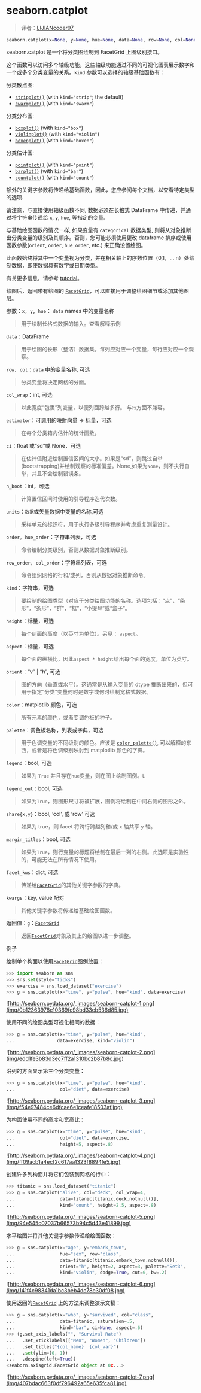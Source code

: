 # seaborn.catplot

> 译者：[LIJIANcoder97](https://github.com/LIJIANcoder97)

```py
seaborn.catplot(x=None, y=None, hue=None, data=None, row=None, col=None, col_wrap=None, estimator=<function mean>, ci=95, n_boot=1000, units=None, order=None, hue_order=None, row_order=None, col_order=None, kind='strip', height=5, aspect=1, orient=None, color=None, palette=None, legend=True, legend_out=True, sharex=True, sharey=True, margin_titles=False, facet_kws=None, **kwargs)
```

seaborn.catplot 是一个将分类图绘制到 FacetGrid 上图级别接口。

这个函数可以访问多个轴级功能，这些轴级功能通过不同的可视化图表展示数字和一个或多个分类变量的关系。`kind` 参数可以选择的轴级基础函数有：

分类散点图:

*   [`stripplot()`](seaborn.stripplot.html#seaborn.stripplot "seaborn.stripplot") (with `kind="strip"`; the default)
*   [`swarmplot()`](seaborn.swarmplot.html#seaborn.swarmplot "seaborn.swarmplot") (with `kind="swarm"`)

分类分布图:

*   [`boxplot()`](seaborn.boxplot.html#seaborn.boxplot "seaborn.boxplot") (with `kind="box"`)
*   [`violinplot()`](seaborn.violinplot.html#seaborn.violinplot "seaborn.violinplot") (with `kind="violin"`)
*   [`boxenplot()`](seaborn.boxenplot.html#seaborn.boxenplot "seaborn.boxenplot") (with `kind="boxen"`)

分类估计图:

*   [`pointplot()`](seaborn.pointplot.html#seaborn.pointplot "seaborn.pointplot") (with `kind="point"`)
*   [`barplot()`](seaborn.barplot.html#seaborn.barplot "seaborn.barplot") (with `kind="bar"`)
*   [`countplot()`](seaborn.countplot.html#seaborn.countplot "seaborn.countplot") (with `kind="count"`)

额外的关键字参数将传递给基础函数，因此，您应参阅每个文档，以查看特定类型的选项.

请注意，与直接使用轴级函数不同, 数据必须在长格式 DataFrame 中传递，并通过将字符串传递给 `x`, `y`, `hue`, 等指定的变量.

与基础绘图函数的情况一样, 如果变量有 `categorical` 数据类型, 则将从对象推断出分类变量的级别及其顺序。否则，您可能必须使用更改 dataframe 排序或使用函数参数(`orient`, `order`, `hue_order`, etc.) 来正确设置绘图。

此函数始终将其中一个变量视为分类，并在相关轴上的序数位置（0,1，... n）处绘制数据，即使数据具有数字或日期类型。

有关更多信息，请参考 [tutorial](../tutorial/categorical.html#categorical-tutorial)。

绘图后，返回带有绘图的 [`FacetGrid`](seaborn.FacetGrid.html#seaborn.FacetGrid "seaborn.FacetGrid")，可以直接用于调整绘图细节或添加其他图层。

参数：`x, y, hue`： `data` names 中的变量名称

> 用于绘制长格式数据的输入。查看解释示例

`data`：DataFrame

> 用于绘图的长形（整洁）数据集。每列应对应一个变量，每行应对应一个观察。

`row, col`：`data` 中的变量名称, 可选

> 分类变量将决定网格的分面。

`col_wrap`：int, 可选

> 以此宽度“包裹”列变量，以便列面跨越多行。 与`行`方面不兼容。

`estimator`：可调用的映射向量 -&gt; 标量，可选

> 在每个分类箱内估计的统计函数。

`ci`：float 或“sd”或 None，可选

> 在估计值附近绘制置信区间的大小。如果是“sd”，则跳过自举(bootstrapping)并绘制观察的标准偏差。None,如果为`None`，则不执行自举，并且不会绘制错误条。

`n_boot`：int，可选

> 计算置信区间时使用的引导程序迭代次数。

`units`：`数据`或矢量数据中变量的名称,可选

>采样单元的标识符，用于执行多级引导程序并考虑重复测量设计。

`order, hue_order`：字符串列表，可选

> 命令绘制分类级别，否则从数据对象推断级别。

`row_order, col_order`：字符串列表，可选

>命令组织网格的行和/或列，否则从数据对象推断命令。

`kind`：字符串，可选

>要绘制的绘图类型（对应于分类绘图功能的名称。选项包括：“点”，“条形”，“条形”，“群”，“框”，“小提琴”或“盒子”。

`height`：标量，可选

> 每个刻面的高度（以英寸为单位）。另见： `aspect`。

`aspect`：标量，可选

> 每个面的纵横比，因此`aspect * height`给出每个面的宽度，单位为英寸。

`orient`：“v” &#124; “h”, 可选

> 图的方向（垂直或水平）。这通常是从输入变量的 dtype 推断出来的，但可用于指定“分类”变量何时是数字或何时绘制宽格式数据。

`color`：matplotlib 颜色，可选

> 所有元素的颜色，或渐变调色板的种子。

`palette`：调色板名称，列表或字典，可选

> 用于色调变量的不同级别的颜色。应该是 [`color_palette()`](seaborn.color_palette.html#seaborn.color_palette "seaborn.color_palette"), 可以解释的东西，或者是将色调级别映射到 matplotlib 颜色的字典。

`legend`：bool, 可选

>  如果为 `True` 并且存在`hue`变量，则在图上绘制图例。t.

`legend_out`：bool, 可选

>  如果为`True`，则图形尺寸将被扩展，图例将绘制在中间右侧的图形之外。


`share{x,y}`：bool, ‘col’, 或 ‘row’ 可选

> 如果为 true，则 facet 将跨行跨越列和/或 x 轴共享 y 轴。

`margin_titles`：bool, 可选

> 如果为`True`，则行变量的标题将绘制在最后一列的右侧。此选项是实验性的，可能无法在所有情况下使用。

`facet_kws`：dict, 可选

> 传递给[`FacetGrid`](seaborn.FacetGrid.html#seaborn.FacetGrid "seaborn.FacetGrid")的其他关键字参数的字典。

`kwargs`：key, value 配对

> 其他关键字参数将传递给基础绘图函数。


返回值：`g`：[`FacetGrid`](seaborn.FacetGrid.html#seaborn.FacetGrid "seaborn.FacetGrid")

> 返回[`FacetGrid`](seaborn.FacetGrid.html#seaborn.FacetGrid "seaborn.FacetGrid")对象及其上的绘图以进一步调整。



例子

绘制单个构面以使用[`FacetGrid`](seaborn.FacetGrid.html#seaborn.FacetGrid "seaborn.FacetGrid")图例放置：

```py
>>> import seaborn as sns
>>> sns.set(style="ticks")
>>> exercise = sns.load_dataset("exercise")
>>> g = sns.catplot(x="time", y="pulse", hue="kind", data=exercise)

```

![http://seaborn.pydata.org/_images/seaborn-catplot-1.png](img/0b12363978e10369fc98bd33cb536d85.jpg)

使用不同的绘图类型可视化相同的数据：

```py
>>> g = sns.catplot(x="time", y="pulse", hue="kind",
...                data=exercise, kind="violin")

```

![http://seaborn.pydata.org/_images/seaborn-catplot-2.png](img/edd1fe3b83d3ec7ff2a1310bc2b87b8c.jpg)

沿列的方面显示第三个分类变量：

```py
>>> g = sns.catplot(x="time", y="pulse", hue="kind",
...                 col="diet", data=exercise)

```

![http://seaborn.pydata.org/_images/seaborn-catplot-3.png](img/f54e97484ce6dfcae6e1ceafe18503af.jpg)

为构面使用不同的高度和宽高比：

```py
>>> g = sns.catplot(x="time", y="pulse", hue="kind",
...                 col="diet", data=exercise,
...                 height=5, aspect=.8)

```

![http://seaborn.pydata.org/_images/seaborn-catplot-4.png](img/ff09acb1a4ecf2c617aa1323f8894fe5.jpg)

创建许多列构面并将它们包装到网格的行中：

```py
>>> titanic = sns.load_dataset("titanic")
>>> g = sns.catplot("alive", col="deck", col_wrap=4,
...                 data=titanic[titanic.deck.notnull()],
...                 kind="count", height=2.5, aspect=.8)

```

![http://seaborn.pydata.org/_images/seaborn-catplot-5.png](img/94e545c07037b66573b94c5d43e41899.jpg)

水平绘图并将其他关键字参数传递给绘图函数：

```py
>>> g = sns.catplot(x="age", y="embark_town",
...                 hue="sex", row="class",
...                 data=titanic[titanic.embark_town.notnull()],
...                 orient="h", height=2, aspect=3, palette="Set3",
...                 kind="violin", dodge=True, cut=0, bw=.2)

```

![http://seaborn.pydata.org/_images/seaborn-catplot-6.png](img/141f4c98341da1bc3beb4dc78e30df08.jpg)

 使用返回的[`FacetGrid`](seaborn.FacetGrid.html#seaborn.FacetGrid "seaborn.FacetGrid") 上的方法来调整演示文稿：

```py
>>> g = sns.catplot(x="who", y="survived", col="class",
...                 data=titanic, saturation=.5,
...                 kind="bar", ci=None, aspect=.6)
>>> (g.set_axis_labels("", "Survival Rate")
...   .set_xticklabels(["Men", "Women", "Children"])
...   .set_titles("{col_name}  {col_var}")
...   .set(ylim=(0, 1))
...   .despine(left=True))  
<seaborn.axisgrid.FacetGrid object at 0x...>

```

![http://seaborn.pydata.org/_images/seaborn-catplot-7.png](img/407bdac663f0df796492a65e635fca81.jpg)
